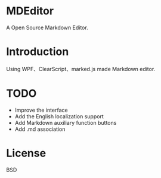 # MDEditor
A Open Source Markdown Editor.

# Introduction
Using WPF、ClearScript、marked.js made Markdown editor.

# TODO
- Improve the interface
- Add the English localization support
- Add Markdown auxiliary function buttons
- Add .md association

# License
BSD